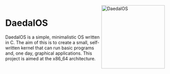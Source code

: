 <img src=http://i.imgur.com/rX08oeR.jpg alt="DaedalOS" style="width: 200px;float:right;"/>

DaedalOS
=========

DaedalOS is a simple, minimalistic OS written in C. The aim of this is to
create a small, self-written kernel that can run basic programs and, one day,
graphical applications. This project is aimed at the x86_64 architecture.
